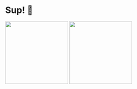 # Sup! 👋

<img height=200 align="center" src="https://github-readme-stats.vercel.app/api?username=michaelcalb&show_icons=true&theme=midnight-purple" />
<img height=200 align="center" src="https://github-readme-stats.vercel.app/api/top-langs?username=michaelcalb&theme=midnight-purple&layout=compact&langs_count=4&card_width=320" />
